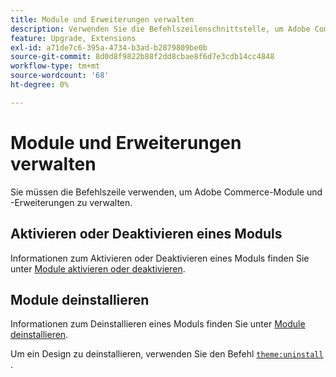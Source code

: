 ```yaml
---
title: Module und Erweiterungen verwalten
description: Verwenden Sie die Befehlszeilenschnittstelle, um Adobe Commerce-Module und -Erweiterungen zu aktivieren, zu deaktivieren und zu deinstallieren.
feature: Upgrade, Extensions
exl-id: a71de7c6-395a-4734-b3ad-b2879809be0b
source-git-commit: 8d0d8f9822b88f2dd8cbae8f6d7e3cdb14cc4848
workflow-type: tm+mt
source-wordcount: '68'
ht-degree: 0%

---
```


# Module und Erweiterungen verwalten

Sie müssen die Befehlszeile verwenden, um Adobe Commerce-Module und -Erweiterungen zu verwalten.

## Aktivieren oder Deaktivieren eines Moduls

Informationen zum Aktivieren oder Deaktivieren eines Moduls finden Sie unter [Module aktivieren oder deaktivieren](../../installation/tutorials/manage-modules.md).

## Module deinstallieren

Informationen zum Deinstallieren eines Moduls finden Sie unter [Module deinstallieren](../../installation/tutorials/uninstall-modules.md).

Um ein Design zu deinstallieren, verwenden Sie den Befehl [`theme:uninstall`](../../installation/tutorials/themes.md) .
